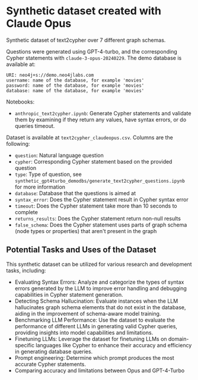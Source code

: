 # Synthetic dataset created with Claude Opus

Synthetic dataset of text2cypher over 7 different graph schemas.

Questions were generated using GPT-4-turbo, and the corresponding Cypher statements with `claude-3-opus-20240229`.
The demo database is available at:

```
URI: neo4j+s://demo.neo4jlabs.com
username: name of the database, for example 'movies'
password: name of the database, for example 'movies'
database: name of the database, for example 'movies'
```

Notebooks:

* `anthropic_text2cypher.ipynb`: Generate Cypher statements and validate them by examining if they return any values, have syntax errors, or do queries timeout.

Dataset is available at `text2cypher_claudeopus.csv`. Columns are the following:

* `question`: Natural language question
* `cypher`: Corresponding Cypher statement based on the provided question
* `type`: Type of question, see `synthetic_gpt4turbo_demodbs/generate_text2cypher_questions.ipynb` for more information
* `database`: Database that the questions is aimed at
* `syntax_error`: Does the Cypher statement result in Cypher syntax error
* `timeout`: Does the Cypher statement take more than 10 seconds to complete
* `returns_results`: Does the Cypher statement return non-null results
* `false_schema`: Does the Cypher statement uses parts of graph schema (node types or properties) that aren't present in the graph

## Potential Tasks and Uses of the Dataset

This synthetic dataset can be utilized for various research and development tasks, including:

* Evaluating Syntax Errors: Analyze and categorize the types of syntax errors generated by the LLM to improve error handling and debugging capabilities in Cypher statement generation.
* Detecting Schema Hallucination: Evaluate instances when the LLM hallucinates graph schema elements that do not exist in the database, aiding in the improvement of schema-aware model training.
* Benchmarking LLM Performance: Use the dataset to evaluate the performance of different LLMs in generating valid Cypher queries, providing insights into model capabilities and limitations.
* Finetuning LLMs: Leverage the dataset for finetuning LLMs on domain-specific languages like Cypher to enhance their accuracy and efficiency in generating database queries.
* Prompt engineering: Determine which prompt produces the most accurate Cypher statements.
* Comparing accuracy and limitations between Opus and GPT-4-Turbo